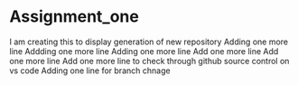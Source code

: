 # Assignment_one
I am creating this to display generation of new repository
Adding one more line
Addding one more line 
Adding one more line 
Add one more line
Add one more line 
Add one more line to check through github source control on vs code
Adding one line for branch chnage 